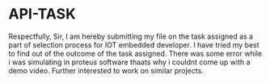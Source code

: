 # API-TASK
Respectfully,
Sir, I am hereby submitting my file on the task assigned as a part of selection process for IOT embedded developer. 
I have tried my best to find out of the outcome of the task assigned.
There was some error while i was simulating in proteus software thaats why i couldnt come up with a demo video.
Further interested to work on similar projects.

